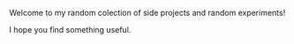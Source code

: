 Welcome to my random colection of side projects and random experiments!

I hope you find something useful.

